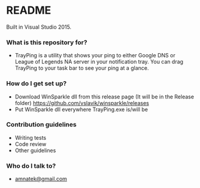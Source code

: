 # README #

Built in Visual Studio 2015.

### What is this repository for? ###

* TrayPing is a utility that shows your ping to either Google DNS or League of Legends NA server in your notification tray. You can drag TrayPing to your task bar to see your ping at a glance.

### How do I get set up? ###

* Download WinSparkle dll from this release page (It will be in the Release folder) https://github.com/vslavik/winsparkle/releases
* Put WinSparkle dll everywhere TrayPing.exe is/will be

### Contribution guidelines ###

* Writing tests
* Code review
* Other guidelines

### Who do I talk to? ###

* amnatek@gmail.com